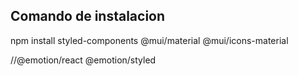 ## Comando de instalacion

 npm install styled-components @mui/material @mui/icons-material 
 
 //@emotion/react @emotion/styled

